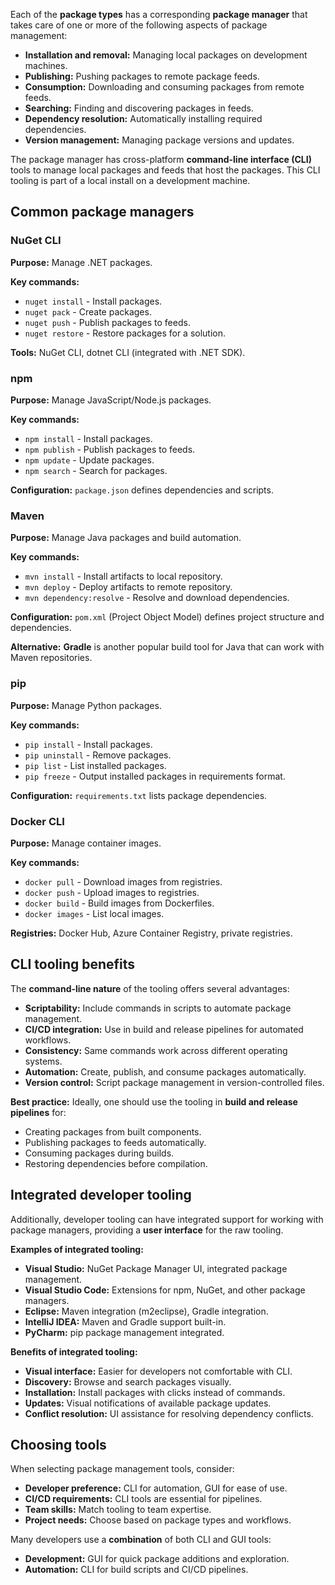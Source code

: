 Each of the **package types** has a corresponding **package manager** that takes care of one or more of the following aspects of package management:

- **Installation and removal:** Managing local packages on development machines.
- **Publishing:** Pushing packages to remote package feeds.
- **Consumption:** Downloading and consuming packages from remote feeds.
- **Searching:** Finding and discovering packages in feeds.
- **Dependency resolution:** Automatically installing required dependencies.
- **Version management:** Managing package versions and updates.

The package manager has cross-platform **command-line interface (CLI)** tools to manage local packages and feeds that host the packages. This CLI tooling is part of a local install on a development machine.

## Common package managers

### NuGet CLI

**Purpose:** Manage .NET packages.

**Key commands:**

- `nuget install` - Install packages.
- `nuget pack` - Create packages.
- `nuget push` - Publish packages to feeds.
- `nuget restore` - Restore packages for a solution.

**Tools:** NuGet CLI, dotnet CLI (integrated with .NET SDK).

### npm

**Purpose:** Manage JavaScript/Node.js packages.

**Key commands:**

- `npm install` - Install packages.
- `npm publish` - Publish packages to feeds.
- `npm update` - Update packages.
- `npm search` - Search for packages.

**Configuration:** `package.json` defines dependencies and scripts.

### Maven

**Purpose:** Manage Java packages and build automation.

**Key commands:**

- `mvn install` - Install artifacts to local repository.
- `mvn deploy` - Deploy artifacts to remote repository.
- `mvn dependency:resolve` - Resolve and download dependencies.

**Configuration:** `pom.xml` (Project Object Model) defines project structure and dependencies.

**Alternative:** **Gradle** is another popular build tool for Java that can work with Maven repositories.

### pip

**Purpose:** Manage Python packages.

**Key commands:**

- `pip install` - Install packages.
- `pip uninstall` - Remove packages.
- `pip list` - List installed packages.
- `pip freeze` - Output installed packages in requirements format.

**Configuration:** `requirements.txt` lists package dependencies.

### Docker CLI

**Purpose:** Manage container images.

**Key commands:**

- `docker pull` - Download images from registries.
- `docker push` - Upload images to registries.
- `docker build` - Build images from Dockerfiles.
- `docker images` - List local images.

**Registries:** Docker Hub, Azure Container Registry, private registries.

## CLI tooling benefits

The **command-line nature** of the tooling offers several advantages:

- **Scriptability:** Include commands in scripts to automate package management.
- **CI/CD integration:** Use in build and release pipelines for automated workflows.
- **Consistency:** Same commands work across different operating systems.
- **Automation:** Create, publish, and consume packages automatically.
- **Version control:** Script package management in version-controlled files.

**Best practice:** Ideally, one should use the tooling in **build and release pipelines** for:

- Creating packages from built components.
- Publishing packages to feeds automatically.
- Consuming packages during builds.
- Restoring dependencies before compilation.

## Integrated developer tooling

Additionally, developer tooling can have integrated support for working with package managers, providing a **user interface** for the raw tooling.

**Examples of integrated tooling:**

- **Visual Studio:** NuGet Package Manager UI, integrated package management.
- **Visual Studio Code:** Extensions for npm, NuGet, and other package managers.
- **Eclipse:** Maven integration (m2eclipse), Gradle integration.
- **IntelliJ IDEA:** Maven and Gradle support built-in.
- **PyCharm:** pip package management integrated.

**Benefits of integrated tooling:**

- **Visual interface:** Easier for developers not comfortable with CLI.
- **Discovery:** Browse and search packages visually.
- **Installation:** Install packages with clicks instead of commands.
- **Updates:** Visual notifications of available package updates.
- **Conflict resolution:** UI assistance for resolving dependency conflicts.

## Choosing tools

When selecting package management tools, consider:

- **Developer preference:** CLI for automation, GUI for ease of use.
- **CI/CD requirements:** CLI tools are essential for pipelines.
- **Team skills:** Match tooling to team expertise.
- **Project needs:** Choose based on package types and workflows.

Many developers use a **combination** of both CLI and GUI tools:

- **Development:** GUI for quick package additions and exploration.
- **Automation:** CLI for build scripts and CI/CD pipelines.
